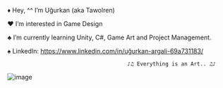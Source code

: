 ♦ Hey, ^^ I’m Uğurkan (aka Tawolren)

♥ I’m interested in Game Design

♣ I’m currently learning Unity, C#, Game Art and Project Management.

♠ LinkedIn: https://www.linkedin.com/in/uğurkan-argali-69a731183/

                                          ♪♫ Everything is an Art.. ♫♪

![image](https://user-images.githubusercontent.com/99537458/167378825-c1f5af65-6caa-4573-a0ef-2013e3697964.png)

